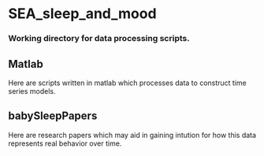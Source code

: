 # SEA_sleep_and_mood
### Working directory for data processing scripts.

## Matlab

Here are scripts written in matlab which processes data to construct time series models. 

## babySleepPapers

Here are research papers which may aid in gaining intution for how this data represents real behavior over time.
